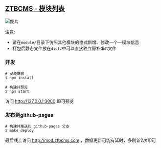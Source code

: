 ## [ZTBCMS - 模块列表](http://mod.ztbcms.com/)

![图片](https://dn-coding-net-production-pp.qbox.me/70ea73fc-4ae9-46e7-a29c-2bc58c06aa3a.png) 

注意:
- 请在`module/`目录下仿照其他模块的格式新增、修改一个一模块信息
- 打包后静态文件放在`dist/`中可以直接独立房补dist文件


### 开发

```shell
# 安装依赖
$ npm install 

# 构建并预览
$ npm start

```

访问 http://127.0.0.1:3000 即可预览

### 发布到github-pages

```shell 
# 构建并推送到 github-pages 分支
$ make deploy
```

最后线上访问 http://mod.ztbcms.com ，数据更新可能有延时，多刷新2次即可
